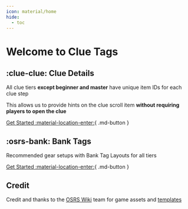 ```yaml
---
icon: material/home
hide:
  - toc
---
```


# Welcome to Clue Tags

## :clue-clue: Clue Details

All clue tiers **except beginner and master** have unique item IDs for each clue step

This allows us to provide hints on the clue scroll item **without requiring players to open the clue**

[Get Started :material-location-enter:](items/index.md){ .md-button }

## :osrs-bank: Bank Tags

Recommended gear setups with Bank Tag Layouts for all tiers

[Get Started :material-location-enter:](bank/index.md){ .md-button }

## Credit

Credit and thanks to the [OSRS Wiki](https://oldschool.runescape.wiki) team for game assets and [templates](https://oldschool.runescape.wiki/w/Category:Lua-based_templates)
